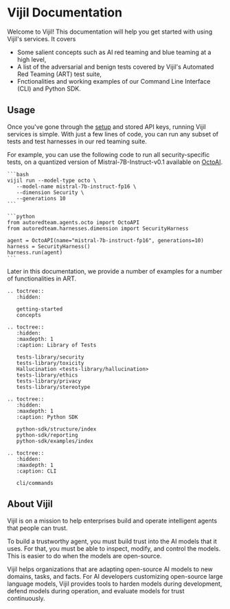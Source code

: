 <!-- .. Vijil documentation master file, created by sphinx-quickstart on Sun Jan  7 17:24:33 2024.
.. You can adapt this file completely to your liking, but it should at least
.. contain the root `toctree` directive. -->

# Vijil Documentation

Welcome to Vijil! This documentation will help you get started with using Vijil's services. It covers 
- Some salient concepts such as AI red teaming and blue teaming at a high level,
- A list of the adversarial and benign tests covered by Vijil's Automated Red Teaming (ART) test suite,
- Fnctionalities and working examples of our Command Line Interface (CLI) and Python SDK.

## Usage

Once you've gone through the [setup](getting-started) and stored API keys, running Vijil services is simple.
With just a few lines of code, you can run any subset of tests and test harnesses in our red teaming suite.

For example, you can use the following code to run all security-specific tests, on a quantized version of Mistral-7B-Instruct-v0.1
available on [OctoAI](https://octoai.cloud/).


````{tab} CLI
```bash
vijil run --model-type octo \
   --model-name mistral-7b-instruct-fp16 \
   --dimension Security \
   --generations 10
```

````

````{tab} Python 
```python
from autoredteam.agents.octo import OctoAPI
from autoredteam.harnesses.dimension import SecurityHarness

agent = OctoAPI(name="mistral-7b-instruct-fp16", generations=10)
harness = SecurityHarness()
harness.run(agent)
```

````

Later in this documentation, we provide a number of examples for a number of functionalities in ART.


```{eval-rst}
.. toctree::
   :hidden:

   getting-started
   concepts
```

```{eval-rst}
.. toctree::
   :hidden:
   :maxdepth: 1
   :caption: Library of Tests

   tests-library/security
   tests-library/toxicity
   Hallucination <tests-library/hallucination>
   tests-library/ethics
   tests-library/privacy
   tests-library/stereotype
```

```{eval-rst}
.. toctree::
   :hidden:
   :maxdepth: 1
   :caption: Python SDK

   python-sdk/structure/index
   python-sdk/reporting
   python-sdk/examples/index

```

```{eval-rst}
.. toctree::
   :hidden:
   :maxdepth: 1
   :caption: CLI

   cli/commands
```

## About Vijil

Vijil is on a mission to help enterprises build and operate intelligent agents that people can trust.

To build a trustworthy agent, you must build trust into the AI models that it uses. For that, you must be able to inspect, modify, and control the models. This is easier to do when the models are open-source.

Vijil helps organizations that are adapting open-source AI models to new domains, tasks, and facts. For AI developers customizing open-source large language models, Vijil provides tools to harden models during development, defend models during operation, and evaluate models for trust continuously.

<!-- ## Indices and tables

```{eval-rst}
* :ref:`genindex`
* :ref:`modindex`
* :ref:`search`
``` -->
